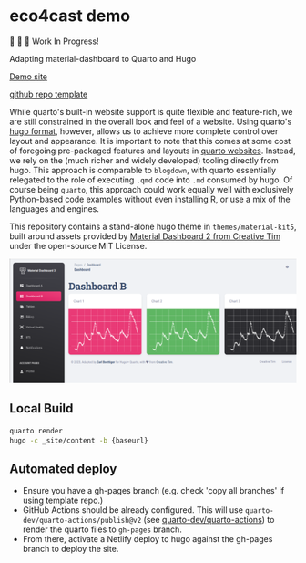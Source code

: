 # eco4cast demo

:construction: :construction: :construction: Work In Progress!

Adapting material-dashboard to Quarto and Hugo

[Demo site](https://eco4cast-material-dashboard.netlify.app/dashboards/dashboard-a/)

[github repo template](https://github.com/cboettig/quarto-hugo-material-dashboard/)

While quarto's built-in website support is quite flexible and feature-rich, we are still constrained in the overall look and feel of a website.
Using quarto's [hugo format](https://quarto.org/docs/output-formats/hugo.html), however, allows us to achieve more complete control over layout and appearance.
It is important to note that this comes at some cost of foregoing pre-packaged features and layouts in [quarto websites](https://quarto.org/docs/websites/).
Instead, we rely on the (much richer and widely developed) tooling directly from hugo.
This approach is comparable to `blogdown`, with quarto essentially relegated to the role of executing `.qmd` code into `.md` consumed by hugo.
Of course being `quarto`, this approach could work equally well with exclusively Python-based code examples without even installing R, or use a mix of the languages and engines.

This repository contains a stand-alone hugo theme in `themes/material-kit5`, built 
around assets provided by [Material Dashboard 2 from Creative Tim](https://www.creative-tim.com/learning-lab/bootstrap/quick-start/material-dashboard) 
under the open-source MIT License.


![](.github/screenshot.png)


## Local Build

```bash
quarto render
hugo -c _site/content -b {baseurl}
```

## Automated deploy

- Ensure you have a gh-pages branch (e.g. check 'copy all branches' if using template repo.)
- GitHub Actions should be already configured.  This will use `quarto-dev/quarto-actions/publish@v2` (see [quarto-dev/quarto-actions](https://github.com/quarto-dev/quarto-actions)) to render the quarto files to `gh-pages` branch.
- From there, activate a Netlify deploy to hugo against the gh-pages branch to deploy the site.
